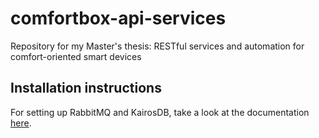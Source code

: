 # comfortbox-api-services
Repository for my Master's thesis: RESTful services and automation for comfort-oriented smart devices

## Installation instructions
For setting up RabbitMQ and KairosDB, take a look at the documentation [here](./docs/setup_rabbitmq_kairosdb.md). 